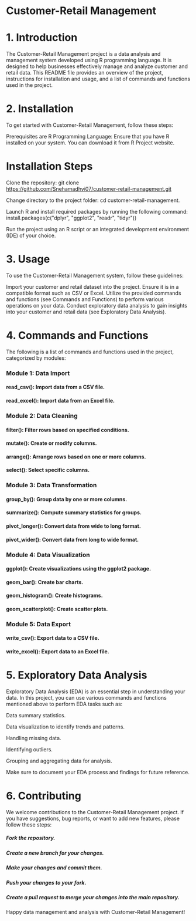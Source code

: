 # Customer-Retail Management 
# 1. Introduction
The Customer-Retail Management project is a data analysis and management system developed using R programming language. It is designed to help businesses effectively manage and analyze customer and retail data. This README file provides an overview of the project, instructions for installation and usage, and a list of commands and functions used in the project.

# 2. Installation
To get started with Customer-Retail Management, follow these steps:

 Prerequisites are 
R Programming Language: Ensure that you have R installed on your system. You can download it from R Project website.

# Installation Steps
Clone the repository:
git clone https://github.com/Snehamadhvi07/customer-retail-management.git

Change directory to the project folder:
cd customer-retail-management.

Launch R and install required packages by running the following command:
install.packages(c("dplyr", "ggplot2", "readr", "tidyr"))

Run the project using an R script or an integrated development environment (IDE) of your choice.

# 3. Usage
To use the Customer-Retail Management system, follow these guidelines:

Import your customer and retail dataset into the project. Ensure it is in a compatible format such as CSV or Excel.
Utilize the provided commands and functions (see Commands and Functions) to perform various operations on your data.
Conduct exploratory data analysis to gain insights into your customer and retail data (see Exploratory Data Analysis).

# 4. Commands and Functions
The following is a list of commands and functions used in the project, categorized by modules:

### Module 1: Data Import

#### read_csv(): Import data from a CSV file.
#### read_excel(): Import data from an Excel file.

### Module 2: Data Cleaning

#### filter(): Filter rows based on specified conditions.
#### mutate(): Create or modify columns.
#### arrange(): Arrange rows based on one or more columns.
#### select(): Select specific columns.

### Module 3: Data Transformation

#### group_by(): Group data by one or more columns.
#### summarize(): Compute summary statistics for groups.
#### pivot_longer(): Convert data from wide to long format.
#### pivot_wider(): Convert data from long to wide format.

### Module 4: Data Visualization
#### ggplot(): Create visualizations using the ggplot2 package.
#### geom_bar(): Create bar charts.
#### geom_histogram(): Create histograms.
#### geom_scatterplot(): Create scatter plots.

### Module 5: Data Export

#### write_csv(): Export data to a CSV file.
#### write_excel(): Export data to an Excel file.

# 5. Exploratory Data Analysis
Exploratory Data Analysis (EDA) is an essential step in understanding your data. In this project, you can use various commands and functions mentioned above to perform EDA tasks such as:

Data summary statistics.

Data visualization to identify trends and patterns.

Handling missing data.

Identifying outliers.

Grouping and aggregating data for analysis.

Make sure to document your EDA process and findings for future reference.

# 6. Contributing
We welcome contributions to the Customer-Retail Management project. 
If you have suggestions, bug reports, or want to add new features, please follow these steps:

##### Fork the repository.

##### Create a new branch for your changes.

##### Make your changes and commit them.

##### Push your changes to your fork.

##### Create a pull request to merge your changes into the main repository.


Happy data management and analysis with Customer-Retail Management!




